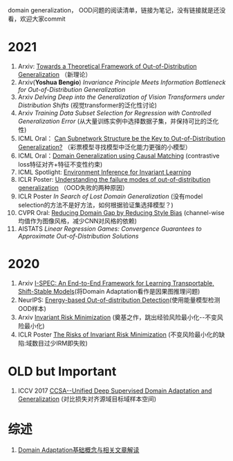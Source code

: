 domain generalization， OOD问题的阅读清单，链接为笔记，没有链接就是还没看，欢迎大家commit

# 2021
1. Arxiv: [Towards a Theoretical Framework of Out-of-Distribution Generalization](https://zhuanlan.zhihu.com/p/382608823) （新理论）
2. Arxiv(**Yoshua Bengio**) _Invariance Principle Meets Information Bottleneck for Out-of-Distribution Generalization_
3. Arxiv _Delving Deep into the Generalization of Vision Transformers under Distribution Shifts_ (视觉transformer的泛化性讨论)
4. Arxiv _Training Data Subset Selection for Regression with Controlled Generalization Error_ (从大量训练实例中选择数据子集，并保持可比的泛化性)
5. ICML Oral： [Can Subnetwork Structure be the Key to Out-of-Distribution Generalization?](https://zhuanlan.zhihu.com/p/382608823) （彩票模型寻找模型中泛化能力更强的小模型）
6. ICML Oral：[Domain Generalization using Causal Matching](https://zhuanlan.zhihu.com/p/382608823) (contrastive loss特征对齐+特征不变性约束)
7. ICML Spotlight: [Environment Inference for Invariant Learning](https://zhuanlan.zhihu.com/p/382608823)
8. ICLR Poster: [Understanding the failure modes of out-of-distribution generalization](https://zhuanlan.zhihu.com/p/382608823) （OOD失败的两种原因）
9. ICLR Poster _In Search of Lost Domain Generalization_ (没有model selection的方法不是好方法，如何根据验证集选择模型？)
10. CVPR Oral: [Reducing Domain Gap by Reducing Style Bias](https://zhuanlan.zhihu.com/p/382608823) (channel-wise 均值作为图像风格，减少CNN对风格的依赖)
11. AISTATS _Linear Regression Games: Convergence Guarantees to Approximate Out-of-Distribution Solutions_

# 2020
1. Arxiv [I-SPEC: An End-to-End Framework for Learning Transportable, Shift-Stable Models](https://zhuanlan.zhihu.com/p/288980706)(将Domain Adaptation看作是因果图推理问题)
2. NeurIPS: [Energy-based Out-of-distribution Detection](https://zhuanlan.zhihu.com/p/343678039)(使用能量模型检测OOD样本)
3. Arxiv [Invariant Risk Minimization](https://zhuanlan.zhihu.com/p/273209891) (奠基之作，跳出经验风险最小化--不变风险最小化)
4. ICLR Poster [The Risks of Invariant Risk Minimization](https://zhuanlan.zhihu.com/p/273209891) (不变风险最小化的缺陷:域数目过少IRM即失败)

# OLD but Important
1. ICCV 2017 [CCSA--Unified Deep Supervised Domain Adaptation and Generalization](https://blog.csdn.net/Adupanfei/article/details/85165667) (对比损失对齐源域目标域样本空间)

# 综述
1. [Domain Adaptation基础概念与相关文章解读](https://zhuanlan.zhihu.com/p/272508224)
